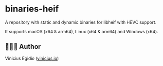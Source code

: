 # binaries-heif

A repository with static and dynamic binaries for libheif with HEVC support.

It supports macOS (x64 & arm64), Linux (x64 & arm64) and Windows (x64).

## 👨🏾‍💻 Author

Vinicius Egidio ([vinicius.io](http://vinicius.io))